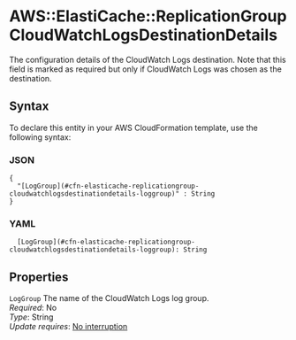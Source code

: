 # AWS::ElastiCache::ReplicationGroup CloudWatchLogsDestinationDetails<a name="aws-properties-elasticache-replicationgroup-cloudwatchlogsdestinationdetails"></a>

The configuration details of the CloudWatch Logs destination\. Note that this field is marked as required but only if CloudWatch Logs was chosen as the destination\.

## Syntax<a name="aws-properties-elasticache-replicationgroup-cloudwatchlogsdestinationdetails-syntax"></a>

To declare this entity in your AWS CloudFormation template, use the following syntax:

### JSON<a name="aws-properties-elasticache-replicationgroup-cloudwatchlogsdestinationdetails-syntax.json"></a>

```
{
  "[LogGroup](#cfn-elasticache-replicationgroup-cloudwatchlogsdestinationdetails-loggroup)" : String
}
```

### YAML<a name="aws-properties-elasticache-replicationgroup-cloudwatchlogsdestinationdetails-syntax.yaml"></a>

```
  [LogGroup](#cfn-elasticache-replicationgroup-cloudwatchlogsdestinationdetails-loggroup): String
```

## Properties<a name="aws-properties-elasticache-replicationgroup-cloudwatchlogsdestinationdetails-properties"></a>

`LogGroup`  <a name="cfn-elasticache-replicationgroup-cloudwatchlogsdestinationdetails-loggroup"></a>
The name of the CloudWatch Logs log group\.  
*Required*: No  
*Type*: String  
*Update requires*: [No interruption](https://docs.aws.amazon.com/AWSCloudFormation/latest/UserGuide/using-cfn-updating-stacks-update-behaviors.html#update-no-interrupt)